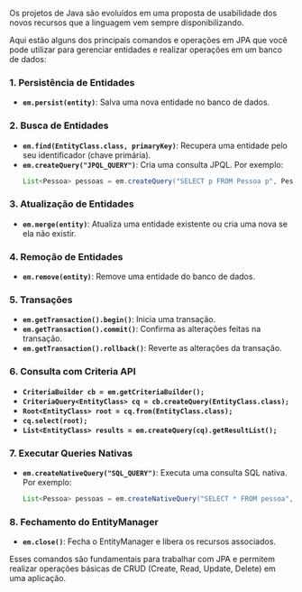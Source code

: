 Os projetos de Java são evoluídos em uma proposta de usabilidade dos novos recursos que a linguagem vem sempre disponibilizando. 

Aqui estão alguns dos principais comandos e operações em JPA que você pode utilizar para gerenciar entidades e realizar operações em um banco de dados:

### 1. **Persistência de Entidades**
- **`em.persist(entity)`**: Salva uma nova entidade no banco de dados.
  
### 2. **Busca de Entidades**
- **`em.find(EntityClass.class, primaryKey)`**: Recupera uma entidade pelo seu identificador (chave primária).
- **`em.createQuery("JPQL_QUERY")`**: Cria uma consulta JPQL. Por exemplo:
  ```java
  List<Pessoa> pessoas = em.createQuery("SELECT p FROM Pessoa p", Pessoa.class).getResultList();
  ```

### 3. **Atualização de Entidades**
- **`em.merge(entity)`**: Atualiza uma entidade existente ou cria uma nova se ela não existir.

### 4. **Remoção de Entidades**
- **`em.remove(entity)`**: Remove uma entidade do banco de dados.

### 5. **Transações**
- **`em.getTransaction().begin()`**: Inicia uma transação.
- **`em.getTransaction().commit()`**: Confirma as alterações feitas na transação.
- **`em.getTransaction().rollback()`**: Reverte as alterações da transação.

### 6. **Consulta com Criteria API**
- **`CriteriaBuilder cb = em.getCriteriaBuilder();`**
- **`CriteriaQuery<EntityClass> cq = cb.createQuery(EntityClass.class);`**
- **`Root<EntityClass> root = cq.from(EntityClass.class);`**
- **`cq.select(root);`**
- **`List<EntityClass> results = em.createQuery(cq).getResultList();`**

### 7. **Executar Queries Nativas**
- **`em.createNativeQuery("SQL_QUERY")`**: Executa uma consulta SQL nativa. Por exemplo:
  ```java
  List<Pessoa> pessoas = em.createNativeQuery("SELECT * FROM pessoa", Pessoa.class).getResultList();
  ```

### 8. **Fechamento do EntityManager**
- **`em.close()`**: Fecha o EntityManager e libera os recursos associados.

Esses comandos são fundamentais para trabalhar com JPA e permitem realizar operações básicas de CRUD (Create, Read, Update, Delete) em uma aplicação.